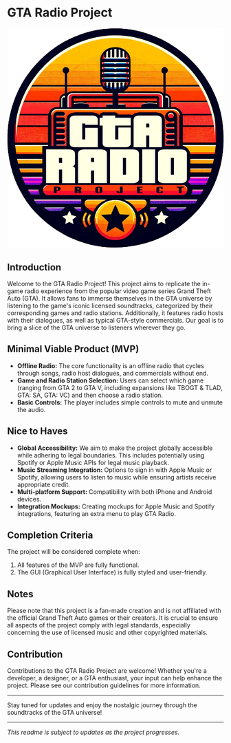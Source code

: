 # GTA Radio Project


![alt text](https://github.com/SebC750/GTARadio/blob/main/frontend/images/GTA_Radio%20copy.png?raw=true)

## Introduction
Welcome to the GTA Radio Project! This project aims to replicate the in-game radio experience from the popular video game series Grand Theft Auto (GTA). It allows fans to immerse themselves in the GTA universe by listening to the game's iconic licensed soundtracks, categorized by their corresponding games and radio stations. Additionally, it features radio hosts with their dialogues, as well as typical GTA-style commercials. Our goal is to bring a slice of the GTA universe to listeners wherever they go.

## Minimal Viable Product (MVP)
- **Offline Radio:** The core functionality is an offline radio that cycles through songs, radio host dialogues, and commercials without end.
- **Game and Radio Station Selection:** Users can select which game (ranging from GTA 2 to GTA V, including expansions like TBOGT & TLAD, GTA: SA, GTA: VC) and then choose a radio station.
- **Basic Controls:** The player includes simple controls to mute and unmute the audio.

## Nice to Haves
- **Global Accessibility:** We aim to make the project globally accessible while adhering to legal boundaries. This includes potentially using Spotify or Apple Music APIs for legal music playback.
- **Music Streaming Integration:** Options to sign in with Apple Music or Spotify, allowing users to listen to music while ensuring artists receive appropriate credit.
- **Multi-platform Support:** Compatibility with both iPhone and Android devices.
- **Integration Mockups:** Creating mockups for Apple Music and Spotify integrations, featuring an extra menu to play GTA Radio.

## Completion Criteria
The project will be considered complete when:
1. All features of the MVP are fully functional.
2. The GUI (Graphical User Interface) is fully styled and user-friendly.

## Notes
Please note that this project is a fan-made creation and is not affiliated with the official Grand Theft Auto games or their creators. It is crucial to ensure all aspects of the project comply with legal standards, especially concerning the use of licensed music and other copyrighted materials.

## Contribution
Contributions to the GTA Radio Project are welcome! Whether you're a developer, a designer, or a GTA enthusiast, your input can help enhance the project. Please see our contribution guidelines for more information.

---

Stay tuned for updates and enjoy the nostalgic journey through the soundtracks of the GTA universe!

---

*This readme is subject to updates as the project progresses.*
